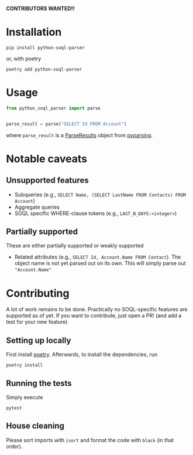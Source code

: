 **CONTRIBUTORS WANTED!!**

# Installation

`pip install python-soql-parser`

or, with poetry

`poetry add python-soql-parser`

# Usage

```python
from python_soql_parser import parse


parse_result = parse("SELECT Id FROM Account")
```

where `parse_result` is a [ParseResults](https://pyparsing-docs.readthedocs.io/en/latest/HowToUsePyparsing.html#parseresults) object from [pyparsing](https://github.com/pyparsing/pyparsing/).

# Notable caveats

## Unsupported features

- Subqueries (e.g., `SELECT Name, (SELECT LastName FROM Contacts) FROM Account`)
- Aggregate queries
- SOQL specific WHERE-clause tokens (e.g., `LAST_N_DAYS:<integer>`)

## Partially supported

These are either partially supported or weakly supported

- Related attributes (e.g., `SELECT Id, Account.Name FROM Contact`). The object name is not yet parsed out on its own. This will simply parse out `"Account.Name"`

# Contributing

A lot of work remains to be done. Practically no SOQL-specific features are supported as of yet.
If you want to contribute, just open a PR! (and add a test for your new feature)

## Setting up locally

First install [poetry](https://python-poetry.org/). Afterwards, to install the dependencies, run

```
poetry install
```

## Running the tests

Simply execute

```
pytest
```

## House cleaning

Please sort imports with `isort` and format the code with `black` (in that order).

